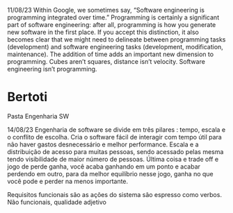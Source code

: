 11/08/23
Within Google, we sometimes say, “Software engineering is programming integrated over time.” Programming is certainly a significant part of software engineering: after all, programming is how you generate new software in the first place. If you accept this distinction, it also becomes clear that we might need to delineate between programming tasks (development) and software engineering tasks (development, modification, maintenance). The addition of time adds an important new dimension to programming. Cubes aren’t squares, distance isn’t velocity. Software engineering isn’t programming.

# Bertoti
Pasta Engenharia SW

14/08/23
Engenharia de software se divide em três pilares : tempo, escala e o conflito de escolha.
Cria o software fácil de interagir com tempo útil para não haver gastos desnecessário e melhor performance.
Escala e a distribuição de acesso para muitas pessoas, sendo acessado pelas mesma tendo visibilidade de maior número de pessoas.
Última coisa e trade off e jogo de perde ganha, você acaba ganhando em um ponto e acabar perdendo em outro, para da melhor equilíbrio nesse jogo, ganha no que você pode e perder na menos importante.


Requisitos funcionais são as ações do sistema são espresso como verbos.
Não funcionais, qualidade adjetivo
